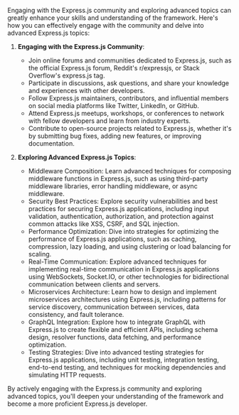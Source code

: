 Engaging with the Express.js community and exploring advanced topics can greatly enhance your skills and understanding of the framework. Here's how you can effectively engage with the community and delve into advanced Express.js topics:

1. **Engaging with the Express.js Community**:
   - Join online forums and communities dedicated to Express.js, such as the official Express.js forum, Reddit's r/expressjs, or Stack Overflow's express.js tag.
   - Participate in discussions, ask questions, and share your knowledge and experiences with other developers.
   - Follow Express.js maintainers, contributors, and influential members on social media platforms like Twitter, LinkedIn, or GitHub.
   - Attend Express.js meetups, workshops, or conferences to network with fellow developers and learn from industry experts.
   - Contribute to open-source projects related to Express.js, whether it's by submitting bug fixes, adding new features, or improving documentation.

2. **Exploring Advanced Express.js Topics**:
   - Middleware Composition: Learn advanced techniques for composing middleware functions in Express.js, such as using third-party middleware libraries, error handling middleware, or async middleware.
   - Security Best Practices: Explore security vulnerabilities and best practices for securing Express.js applications, including input validation, authentication, authorization, and protection against common attacks like XSS, CSRF, and SQL injection.
   - Performance Optimization: Dive into strategies for optimizing the performance of Express.js applications, such as caching, compression, lazy loading, and using clustering or load balancing for scaling.
   - Real-Time Communication: Explore advanced techniques for implementing real-time communication in Express.js applications using WebSockets, Socket.IO, or other technologies for bidirectional communication between clients and servers.
   - Microservices Architecture: Learn how to design and implement microservices architectures using Express.js, including patterns for service discovery, communication between services, data consistency, and fault tolerance.
   - GraphQL Integration: Explore how to integrate GraphQL with Express.js to create flexible and efficient APIs, including schema design, resolver functions, data fetching, and performance optimization.
   - Testing Strategies: Dive into advanced testing strategies for Express.js applications, including unit testing, integration testing, end-to-end testing, and techniques for mocking dependencies and simulating HTTP requests.

By actively engaging with the Express.js community and exploring advanced topics, you'll deepen your understanding of the framework and become a more proficient Express.js developer.